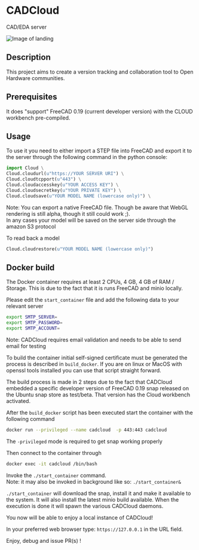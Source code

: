 # CADCloud
CAD/EDA server

![Image of landing](https://raw.githubusercontent.com/CADCloud/CADCloud/master/screenshot/landing.png)

## Description
This project aims to create a version tracking and collaboration tool to Open Hardware communities. 

## Prerequisites
It does "support" FreeCAD 0.19 (current developer version) with the CLOUD workbench pre-compiled. 

## Usage
To use it you need to either import a STEP file into FreeCAD and export it to the server through the following command in the python console:

```python
import Cloud \
Cloud.cloudurl(u"https://YOUR SERVER URI") \
Cloud.cloudtcpport(u"443") \
Cloud.cloudaccesskey(u"YOUR ACCESS KEY") \
Cloud.cloudsecretkey(u"YOUR PRIVATE KEY") \
Cloud.cloudsave(u"YOUR MODEL NAME (lowercase only)") \
```

Note: You can export a native FreeCAD file. Though be aware that WebGL rendering is still alpha, though it still could work ;).  
In any cases your model will be saved on the server side through the amazon S3 protocol  

To read back a model  

```python
Cloud.cloudrestore(u"YOUR MODEL NAME (lowercase only)") 
```

## Docker build

The Docker container requires at least 2 CPUs, 4 GB, 4 GB of RAM / Storage. This is due to the fact that it is runs FreeCAD and minio locally.

Please edit the `start_container` file and add the following data to your relevant server

```bash
export SMTP_SERVER=
export SMTP_PASSWORD=
export SMTP_ACCOUNT=
```

Note: CADCloud requires email validation and needs to be able to send email for testing

To build the container initial self-signed certificate must be generated the process is described in `build_docker`.
If you are on linux or MacOS with openssl tools installed you can use that script straight forward.

The build process is made in 2 steps due to the fact that CADCloud embedded a specific developer version of FreeCAD 0.19
snap released on the Ubuntu snap store as test/beta. That version has the Cloud workbench activated.

After the `build_docker` script has been executed start the container with the following command

```bash
docker run --privileged --name cadcloud  -p 443:443 cadcloud
```

The `-privileged` mode is required to get snap working properly

Then connect to the container through

```bash
docker exec -it cadcloud /bin/bash
```

Invoke the `./start_container` command.  
Note: it may also  be invoked in background like so: `./start_container&` 

`./start_container` will download the snap, install it and make it available to the system. It will also install the latest minio build available. When the
execution is done it will spawn the various CADCloud daemons.

You now will be able to enjoy a local instance of CADCloud! 

In your preferred web browser type: `https://127.0.0.1` in the URL field. 

Enjoy, debug and issue PR(s) !

